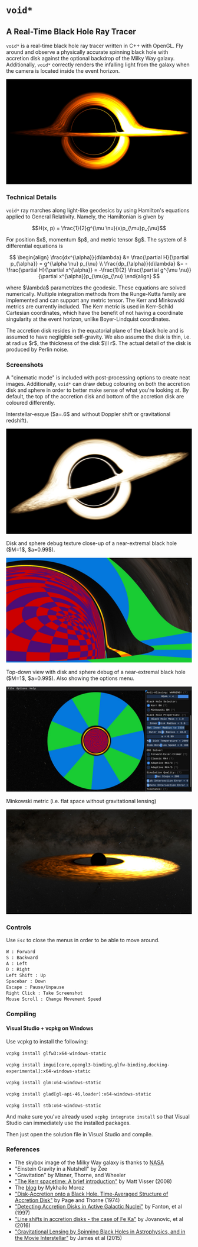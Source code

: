 # `void*`
## A Real-Time Black Hole Ray Tracer

<p><code>void*</code> is a real-time black hole ray tracer written in C++ with OpenGL.  Fly
around and observe a physically accurate spinning black hole with accretion disk against the optional backdrop of
the Milky Way galaxy.  Additionally, <code>void*</code> correctly renders the infalling light
from the galaxy when the camera is located inside the event horizon.</p>

![Cinematic](voidstar/docs/images/cinematic.jpeg)

### Technical Details

<p><code>void*</code> ray marches along light-like geodesics by using Hamilton's equations applied 
to General Relativity.  Namely, the Hamiltonian is given by</p>

$$H(x, p) = \frac{1}{2}g^{\mu \nu}(x)p_{\mu}p_{\nu}$$

<p>For position $x$, momentum $p$, and metric tensor $g$.  The system of 8
differential equations is</p>

$$
\begin{align}
\frac{dx^{\alpha}}{d\lambda} &= \frac{\partial H}{\partial p_{\alpha}} = g^{\alpha \nu} p_{\nu} \\
\frac{dp_{\alpha}}{d\lambda} &= -\frac{\partial H}{\partial x^{\alpha}} = -\frac{1}{2} \frac{\partial g^{\mu \nu}}{\partial x^{\alpha}}p_{\mu}p_{\nu}
\end{align}
$$

<p>where $\lambda$ parametrizes the geodesic.  These equations are solved numerically.
Multiple integration methods from the Runge-Kutta family are implemented and can support
any metric tensor.  The Kerr and Minkowski metrics are currently included.  The Kerr
metric is used in Kerr-Schild Cartesian coordinates, which have the benefit of not having
a coordinate singularity at the event horizon, unlike Boyer-Lindquist coordinates.</p>

<p>The accretion disk resides in the equatorial plane of the black hole and 
is assumed to have negligible self-gravity.  We also assume the disk is thin, i.e. at 
radius $r$, the thickness of the disk $\ll r$.  The actual detail of the disk is produced by 
Perlin noise.</p>

### Screenshots

<p>A "cinematic mode" is included with post-processing options to create neat images.
Additionally, <code>void*</code> can draw debug colouring on both the accretion disk and
sphere in order to better make sense of what you're looking at.  By default, the top of
the accretion disk and bottom of the accretion disk are coloured differently.</p>

<p>Interstellar-esque ($a=.6$ and without Doppler shift or gravitational redshift).</p>

![Main shot](voidstar/docs/images/interstellar.jpeg)

<p>Disk and sphere debug texture close-up of a near-extremal black hole ($M=1$, $a=0.99$).</p>

![Closeup Debug](voidstar/docs/images/closeup_debug.jpeg)

<p>Top-down view with disk and sphere debug of a near-extremal black hole ($M=1$, $a=0.99$).  Also showing the options menu.</p>

![Above Debug](voidstar/docs/images/above_debug.jpeg)

<p>Minkowski metric (i.e. flat space without gravitational lensing)</p>

![Without Lensing](voidstar/docs/images/flat.jpeg)


### Controls
Use `Esc` to close the menus in order to be able to move around.

```
W : Forward
S : Backward
A : Left
D : Right
Left Shift : Up
Spacebar : Down
Escape : Pause/Unpause
Right Click : Take Screenshot
Mouse Scroll : Change Movement Speed
```


### Compiling
#### Visual Studio + vcpkg on Windows

Use vcpkg to install the following:

`vcpkg install glfw3:x64-windows-static`

`vcpkg install imgui[core,opengl3-binding,glfw-binding,docking-experimental]:x64-windows-static`

`vcpkg install glm:x64-windows-static`

`vcpkg install glad[gl-api-46,loader]:x64-windows-static`

`vcpkg install stb:x64-windows-static`

And make sure you've already used `vcpkg integrate install` so that Visual Studio can immediately use the installed packages.

Then just open the solution file in Visual Studio and compile.


### References

- The skybox image of the Milky Way galaxy is thanks to [NASA](https://svs.gsfc.nasa.gov/cgi-bin/details.cgi?aid=4851)
- "Einstein Gravity in a Nutshell" by Zee
- "Gravitation" by Misner, Thorne, and Wheeler
- ["The Kerr spacetime: A brief introduction"](https://arxiv.org/abs/0706.0622) by Matt Visser (2008)
- The [blog](https://michaelmoroz.github.io/TracingGeodesics/) by Mykhailo Moroz
- ["Disk-Accretion onto a Black Hole. Time-Averaged Structure of Accretion Disk"](https://ui.adsabs.harvard.edu/abs/1974ApJ...191..499P/abstract) by Page and Thorne (1974)
- ["Detecting Accretion Disks in Active Galactic Nuclei"](https://ui.adsabs.harvard.edu/abs/1997PASJ...49..159F/abstract) by Fanton, et al (1997)
- ["Line shifts in accretion disks - the case of Fe Ka"](https://arxiv.org/abs/1601.02389) by Jovanovic, et al (2016)
- ["Gravitational Lensing by Spinning Black Holes in Astrophysics, and in the Movie Interstellar"](https://arxiv.org/abs/1502.03808) by James et al (2015)